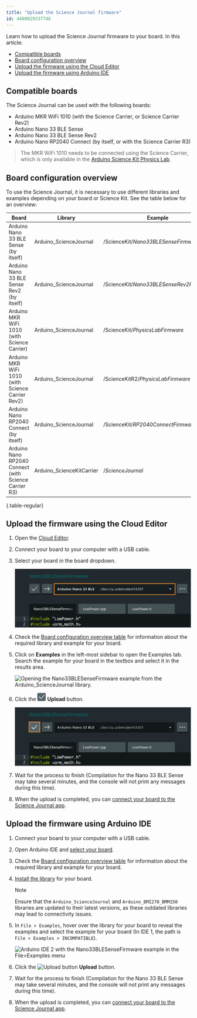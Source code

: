 ```yaml
---
title: "Upload the Science Journal firmware"
id: 4408029337746
---
```


Learn how to upload the Science Journal firmware to your board. In this article:

- [Compatible boards](#compatible-boards)
- [Board configuration overview](#board-configuration)
- [Upload the firmware using the Cloud Editor](#using-the-cloud-editor)
- [Upload the firmware using Arduino IDE](#using-arduino-ide)

<a id="compatible-boards"></a>

## Compatible boards

The Science Journal can be used with the following boards:

- Arduino MKR WiFi 1010 (with the Science Carrier, or Science Carrier Rev2)
- Arduino Nano 33 BLE Sense
- Arduino Nano 33 BLE Sense Rev2
- Arduino Nano RP2040 Connect (by itself, or with the Science Carrier R3)

> The MKR WiFi 1010 needs to be connected using the Science Carrier, which is only available in the [Arduino Science Kit Physics Lab](https://store.arduino.cc/products/arduino-science-kit-physics-lab).

<a id="board-configuration"></a>

## Board configuration overview

To use the Science Journal, it is necessary to use different libraries and examples depending on your board or Science Kit. See the table below for an overview:

| Board                                                 | Library                   | Example                                         |
| ----------------------------------------------------- | ------------------------- | ----------------------------------------------- |
| Arduino Nano 33 BLE Sense (by itself)                 | Arduino_ScienceJournal    | /ScienceKit/<em>Nano33BLESenseFirmware</em>     |
| Arduino Nano 33 BLE Sense Rev2 (by itself)            | Arduino_ScienceJournal    | /ScienceKit/<em>Nano33BLESenseRev2Firmware</em> |
| Arduino MKR WiFi 1010 (with Science Carrier)          | Arduino_ScienceJournal    | /ScienceKit/<em>PhysicsLabFirmware</em>         |
| Arduino MKR WiFi 1010 (with Science Carrier Rev2)     | Arduino_ScienceJournal    | /ScienceKitR2/<em>PhysicsLabFirmware</em>       |
| Arduino Nano RP2040 Connect (by itself)               | Arduino_ScienceJournal    | /ScienceKit/<em>RP2040ConnectFirmware</em>      |
| Arduino Nano RP2040 Connect (with Science Carrier R3) | Arduino_ScienceKitCarrier | /<em>ScienceJournal</em>                        |

{.table-regular}

<a id="using-the-cloud-editor"></a>

## Upload the firmware using the Cloud Editor

1. Open the [Cloud Editor](https://support.arduino.cc/hc/en-us/articles/13809101080732-Open-the-Cloud-Editor).

2. Connect your board to your computer with a USB cable.

3. Select your board in the board dropdown.

   ![The board dropdown in the Cloud Editor.](img/web-editor-sj-firmware-board.png)

4. Check the [Board configuration overview table](#board-configuration) for information about the required library and example for your board.

5. Click on **Examples** in the left-most sidebar to open the Examples tab. Search the example for your board in the textbox and select it in the results area.

   ![Opening the Nano33BLESenseFirmware example from the Arduino_ScienceJournal library.](img/web-editor-select-example.png)

6. Click the ![Cloud Editor upload button.](img/symbol_upload-web.png) **Upload** button.

   ![Uploading the sketch in the Cloud Editor.](img/web-editor-sj-firmware-upload.png)

7. Wait for the process to finish (Compilation for the Nano 33 BLE Sense may take several minutes, and the console will not print any messages during this time).

8. When the upload is completed, you can [connect your board to the Science Journal app](https://support.arduino.cc/hc/en-us/articles/4407749620370).

<a id="using-arduino-ide"></a>

## Upload the firmware using Arduino IDE

1. Connect your board to your computer with a USB cable.

2. Open Arduino IDE and [select your board](https://support.arduino.cc/hc/en-us/articles/4406856349970-Select-board-and-port-in-Arduino-IDE).

3. Check the [Board configuration overview table](#board-configuration) for information about the required library and example for your board.

4. [Install the library](https://support.arduino.cc/hc/en-us/articles/5145457742236-Add-libraries-to-Arduino-IDE) for your board.

   > [!NOTE]
   > Ensure that the `Arduino_ScienceJournal` and `Arduino_BMI270_BMM150` libraries are updated to their latest versions, as these outdated libraries may lead to connectivity issues.

5. In `File > Examples`, hover over the library for your board to reveal the examples and select the example for your board (In IDE 1, the path is `File > Examples > INCOMPATIBLE`).

   ![Arduino IDE 2 with the Nano33BLESenseFirmware example in the File>Examples menu](img/ide2-select-example-sj.png)

6. Click the ![Upload button](img/symbol_upload.png) **Upload** button.

7. Wait for the process to finish (Compilation for the Nano 33 BLE Sense may take several minutes, and the console will not print any messages during this time).

8. When the upload is completed, you can [connect your board to the Science Journal app](https://support.arduino.cc/hc/en-us/articles/4407749620370).
